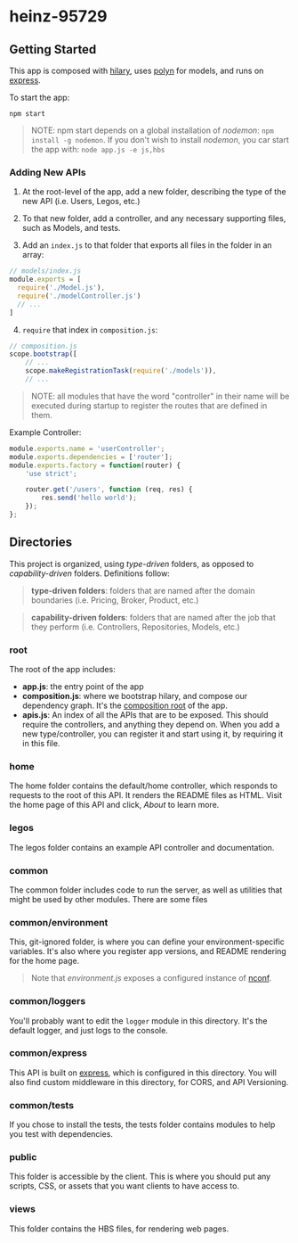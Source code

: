 heinz-95729
==========

## Getting Started
This app is composed with [hilary](https://github.com/losandes/hilaryjs), uses [polyn](https://github.com/losandes/polyn) for models, and runs on [express](http://expressjs.com).

To start the app:

```
npm start
```

> NOTE: npm start depends on a global installation of _nodemon_: `npm install -g nodemon`. If you don't wish to install _nodemon_, you car start the app with: `node app.js -e js,hbs`

### Adding New APIs
1. At the root-level of the app, add a new folder, describing the type of the new API (i.e. Users, Legos, etc.)

2. To that new folder, add a controller, and any necessary supporting files, such as Models, and tests.

3. Add an `index.js` to that folder that exports all files in the folder in an array:

```JavaScript
// models/index.js
module.exports = [
  require('./Model.js'),
  require('./modelController.js')
  // ...
]
```

4. `require` that index in `composition.js`:

```JavaScript
// composition.js
scope.bootstrap([
    // ...
    scope.makeRegistrationTask(require('./models')),
    // ...
```

> NOTE: all modules that have the word "controller" in their name will be executed during startup to register the routes that are defined in them.

Example Controller:
```javascript
module.exports.name = 'userController';
module.exports.dependencies = ['router'];
module.exports.factory = function(router) {
    'use strict';

    router.get('/users', function (req, res) {
        res.send('hello world');
    });
};
```

## Directories
This project is organized, using _type-driven_ folders, as opposed to _capability-driven_ folders. Definitions follow:

> **type-driven folders**: folders that are named after the domain boundaries (i.e. Pricing, Broker, Product, etc.)

> **capability-driven folders**: folders that are named after the job that they perform (i.e. Controllers, Repositories, Models, etc.)

### root
The root of the app includes:

* **app.js**: the entry point of the app
* **composition.js**: where we bootstrap hilary, and compose our dependency graph. It's the [composition root](http://blog.ploeh.dk/2011/07/28/CompositionRoot/) of the app.
* **apis.js**: An index of all the APIs that are to be exposed. This should require the controllers, and anything they depend on. When you add a new type/controller, you can register it and start using it, by requiring it in this file.

### home
The home folder contains the default/home controller, which responds to requests to the root of this API. It renders the README files as HTML. Visit the home page of this API and click, _About_ to learn more.

### legos
The legos folder contains an example API controller and documentation.

### common
The common folder includes code to run the server, as well as utilities that might be used by other modules. There are some files

### common/environment
This, git-ignored folder, is where you can define your environment-specific variables. It's also where you register app versions, and README rendering for the home page.

> Note that _environment.js_ exposes a configured instance of [nconf](https://github.com/indexzero/nconf).

### common/loggers
You'll probably want to edit the `logger` module in this directory. It's the default logger, and just logs to the console.

### common/express
This API is built on [express](http://expressjs.com), which is configured in this directory. You will also find custom middleware in this directory, for CORS, and API Versioning.

### common/tests
If you chose to install the tests, the tests folder contains modules to help you test with dependencies.

### public
This folder is accessible by the client. This is where you should put any scripts, CSS, or assets that you want clients to have access to.

### views
This folder contains the HBS files, for rendering web pages.

